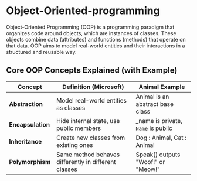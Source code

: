 # Object-Oriented-programming
Object-Oriented Programming (OOP) is a programming paradigm that organizes code around objects, which are instances of classes. These objects combine data (attributes) and functions (methods) that operate on that data. OOP aims to model real-world entities and their interactions in a structured and reusable way. 

## Core OOP Concepts Explained (with Example)

| Concept           | Definition (Microsoft)                               | Animal Example                       |
| ----------------- | ---------------------------------------------------- | ------------------------------------ |
| **Abstraction**   | Model real-world entities as classes                 | Animal is an abstract base class   |
| **Encapsulation** | Hide internal state, use public members              | _name is private, `Name` is public |
| **Inheritance**   | Create new classes from existing ones                | Dog : Animal, Cat : Animal       |
| **Polymorphism**  | Same method behaves differently in different classes | Speak() outputs "Woof!" or "Meow!" |
